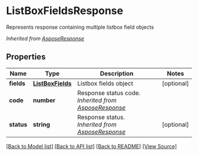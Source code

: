 ﻿# ListBoxFieldsResponse
Represents response containing multiple listbox field objects

*Inherited from [AsposeResponse](AsposeResponse.md)*
## Properties
Name | Type | Description | Notes
------------ | ------------- | ------------- | -------------
**fields** | [**ListBoxFields**](ListBoxFields.md) | Listbox fields object | [optional]
**code** | **number** | Response status code.<br />*Inherited from [AsposeResponse](AsposeResponse.md)* | 
**status** | **string** | Response status.<br />*Inherited from [AsposeResponse](AsposeResponse.md)* | [optional]

[[Back to Model list]](../README.md#documentation-for-models) [[Back to API list]](../README.md#documentation-for-api-endpoints) [[Back to README]](../README.md) [[View Source]](../src/models/listBoxFieldsResponse.ts)

